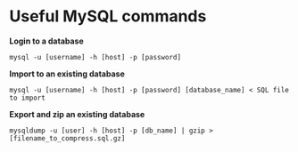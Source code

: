 # Useful MySQL commands

**Login to a database**

```
mysql -u [username] -h [host] -p [password]
```

**Import to an existing database**

```
mysql -u [username] -h [host] -p [password] [database_name] < SQL file to import
```

**Export and zip an existing database**

```
mysqldump -u [user] -h [host] -p [db_name] | gzip > [filename_to_compress.sql.gz] 
```